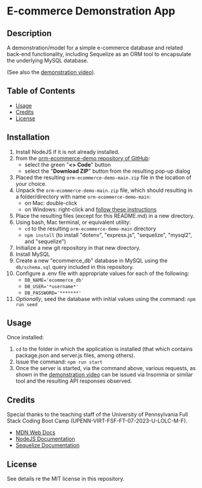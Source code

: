 # E-commerce Demonstration App

## Description

A demonstration/model for a simple e-commerce database and
related back-end functionality, including Sequelize as an
ORM tool to encapsulate the underlying MySQL database.

(See also the [demonstration video](https://www.youtube.com/watch?v=TCMdAGdIXZ4)).


## Table of Contents

- [Usage](#usage)
- [Credits](#credits)
- [License](#license)

## Installation

1. Install NodeJS if it is not already installed.
2. from the [orm-ecommerce-demo repository of GitHub](https://github.com/stevreut/orm-ecommerce-demo):
    - select the green "**<> Code**" button
    - select the "**Download ZIP**" button from the resulting pop-up dialog
3. Placed the resulting `orm-ecommerce-demo-main.zip` file in the location of your choice.
4. Unpack the `orm-ecommerce-demo-main.zip` file, which should resulting in a folder/directory with name `orm-ecommerce-demo-main`:
    - on Mac: double-click
    - on Windows: right-click and [follow these instructions](https://support.microsoft.com/en-us/windows/zip-and-unzip-files-f6dde0a7-0fec-8294-e1d3-703ed85e7ebc)
5. Place the resulting files (except for this README.md) in a new directory.
6. Using bash, Mac terminal, or equivalent utility:
    - `cd` to the resulting `orm-ecommerce-demo-main` directory
    - `npm install` (to install "dotenv", "express.js", "sequelize", "mysql2", and "sequelize") 
7. Initialize a new git repository in that new directory.
8. Install MySQL
9. Create a new "ecommerce_db" database in MySQL using the `db/schema.sql` query included in this repository.
10. Configure a .env file with appropriate values for each of the following:
    - `DB_NAME='ecommerce_db'`
    - `DB_USER='*username*'`
    - `DB_PASSWORD='*******'` 
11. *Optionally*, seed the database with initial values using the command: `npm run seed`


## Usage

Once installed:
1. `cd` to the folder in which the application is installed (that which contains package.json and server.js files, among others).
2. Issue the command: `npm run start`
3. Once the server is started, via the command above, various requests, as shown in the [demonstration video](https://www.youtube.com/watch?v=TCMdAGdIXZ4) can be issued via Insomnia or similar tool and the resulting API responses observed.


## Credits

Special thanks to the teaching staff of the University of Pennsylvania Full Stack Coding Boot Camp (UPENN-VIRT-FSF-FT-07-2023-U-LOLC-M-F).


- [MDN Web Docs](https://developer.mozilla.org/en-US/)
- [NodeJS Documentation](https://nodejs.dev/en/api/v20/documentation/)
- [Sequelize Documentation](https://sequelize.org/)

## License

See details re the MIT license in this repository.
